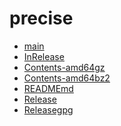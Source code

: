 precise
========================

- [main](main)
- [InRelease](InRelease)
- [Contents-amd64gz](Contents-amd64gz)
- [Contents-amd64bz2](Contents-amd64bz2)
- [READMEmd](READMEmd)
- [Release](Release)
- [Releasegpg](Releasegpg)
